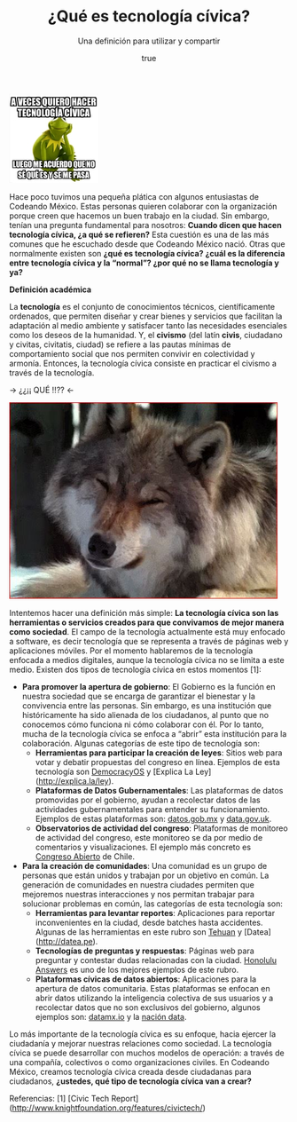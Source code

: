 ﻿---
layout: post

title: "¿Qué es tecnología cívica?"
subtitle: "Una definición para utilizar y compartir"
cover_image: bannerTecnologiaCivica.png

excerpt: "Una definición para utilizar y compartir"

author:
  name: Paulina Bustos
  bio: Operaciones
  twitter: paulinabustosa
  image: authors/pau.jpeg
---

<div class="full zoomable"><img src="/images/posts/meme_tecnologiacivica.jpg"></div>

Hace poco tuvimos una pequeña plática con algunos entusiastas de Codeando México. Estas personas quieren colaborar con la organización porque creen que hacemos un buen trabajo en la ciudad. Sin embargo, tenían una pregunta fundamental para nosotros: __Cuando dicen que hacen tecnología cívica, ¿a qué se refieren?__ Esta cuestión es una de las más comunes que he escuchado desde que Codeando México nació. Otras que normalmente existen son __¿qué es tecnología cívica? ¿cuál es la diferencia entre tecnología cívica y la “normal”? ¿por qué no se llama tecnología y ya?__

**Definición académica**

La **tecnología** es el conjunto de conocimientos técnicos, científicamente ordenados, que permiten diseñar y crear bienes y servicios que facilitan la adaptación al medio ambiente y satisfacer tanto las necesidades esenciales como los deseos de la humanidad. Y, el **civismo** (del latín __civis__, ciudadano y civitas, civitatis, ciudad) se refiere a las pautas mínimas de comportamiento social que nos permiten convivir en colectividad y armonía. Entonces, la tecnología cívica consiste en practicar el civismo a través de la tecnología. 

-> ¿¿¡¡ QUÉ !!?? <- 

<div class="full zoomable"><img src="/images/posts/lobito.JPG"></div>

Intentemos hacer una definición más simple: **La tecnología cívica son las herramientas o servicios creados para que convivamos de mejor manera como sociedad**. El campo de la tecnología actualmente está muy enfocado a software, es decir tecnología que se representa a través de páginas web y aplicaciones móviles. Por el momento hablaremos de  la tecnología enfocada a medios digitales, aunque la tecnología cívica no se limita a este medio.  Existen dos tipos de tecnología cívica en estos momentos [1]: 

* **Para promover la apertura de gobierno**: El Gobierno es la función en nuestra sociedad que se encarga de garantizar el bienestar y la convivencia entre las personas. Sin embargo, es una institución que históricamente ha sido alienada de los ciudadanos, al punto que no conocemos cómo funciona ni cómo colaborar con él. Por lo tanto, mucha de la tecnología cívica se enfoca a “abrir” esta institución para la colaboración. Algunas categorías de este tipo de tecnología son: 
	* **Herramientas para participar la creación de leyes**: Sitios web para votar y debatir propuestas del congreso en línea. Ejemplos de esta tecnología son [DemocracyOS](http://democracyos.org/) y [Explica La Ley] (http://explica.la/ley). 
	* **Plataformas de Datos Gubernamentales**: Las plataformas de datos promovidas por el gobierno, ayudan a recolectar datos de las actividades gubernamentales para entender su funcionamiento. Ejemplos de estas plataformas son: [datos.gob.mx](http://datos.gob.mx/) y [data.gov.uk](http://data.gov.uk/).
	* **Observatorios de actividad del congreso**: Plataformas de monitoreo de actividad del congreso, este monitoreo se da por medio de comentarios y visualizaciones. El ejemplo más concreto es [Congreso Abierto](http://congresoabierto.cl) de Chile. 
* **Para la creación de comunidades**: Una comunidad es un grupo de personas que están unidos y trabajan por un objetivo en común. La generación de comunidades en nuestra ciudades permiten que mejoremos nuestras interacciones y nos permitan trabajar para solucionar problemas en común, las categorías de esta tecnología son: 
	* **Herramientas para levantar reportes**: Aplicaciones para reportar inconvenientes en la ciudad, desde batches hasta accidentes. Algunas de las herramientas en este rubro son [Tehuan](http://www.cic.mx/tehuan-beta/) y [Datea] (http://datea.pe). 
	* **Tecnologías de preguntas y respuestas**: Páginas web para preguntar y contestar dudas relacionadas con la ciudad. [Honolulu Answers](http://www.codeforamerica.org/apps/honolulu-answers/) es uno de los mejores ejemplos de este rubro.
	* **Plataformas cívicas de datos abiertos**: Aplicaciones para la apertura de datos comunitaria. Estas plataformas se enfocan en abrir datos utilizando la inteligencia colectiva de sus usuarios y a recolectar datos que no son exclusivos del gobierno, algunos ejemplos son: [datamx.io](http://datamx.io) y la [nación data](http://www.lanacion.com.ar/data).

Lo más importante de la tecnología cívica es su enfoque, hacia ejercer la ciudadanía y mejorar nuestras relaciones como sociedad. La tecnología cívica se puede desarrollar con muchos modelos de operación: a través de una compañía, colectivos o como organizaciones civiles. En Codeando México, creamos tecnología cívica creada desde ciudadanas para ciudadanos, __¿ustedes, qué tipo de tecnología cívica van a crear?__ 

Referencias: 
[1] [Civic Tech Report] (http://www.knightfoundation.org/features/civictech/)




